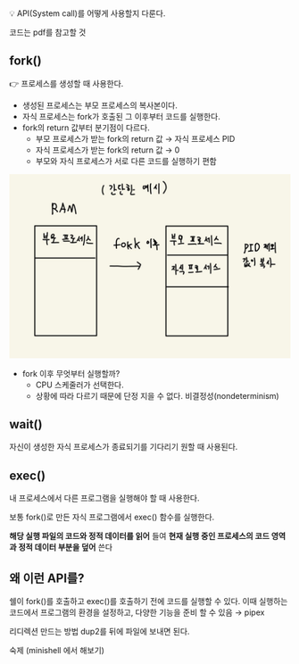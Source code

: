 <aside>
💡 API(System call)를 어떻게 사용할지 다룬다.

코드는 pdf를 참고할 것 

</aside>

## fork()

<aside>
👉 프로세스를 생성할 때 사용한다.

</aside>

- 생성된 프로세스는 부모 프로세스의 복사본이다.
- 자식 프로세스는 fork가 호출된 그 이후부터 코드를 실행한다.
- fork의 return 값부터 분기점이 다르다.
    - 부모 프로세스가 받는 fork의 return 값 → 자식 프로세스 PID
    - 자식 프로세스가 받는 fork의 return 값 → 0
    - 부모와 자식 프로세스가 서로 다른 코드를 실행하기 편함

![fork이후.jpg](after_fork.png)

- fork 이후 무엇부터 실행할까?
    - CPU 스케줄러가 선택한다.
    - 상황에 따라 다르기 때문에 단정 지을 수 없다. 비결정성(nondeterminism)

## wait()

자신이 생성한 자식 프로세스가 종료되기를 기다리기 원할 때 사용된다.

## exec()

내 프로세스에서 다른 프로그램을 실행해야 할 때 사용한다.

보통 fork()로 만든 자식 프로그램에서 exec() 함수를 실행한다. 

**해당 실행 파일의 코드와 정적 데이터를 읽어** 들여 **현재 실행 중인 프로세스의 코드 영역과 정적 데이터 부분을 덮어** 쓴다

## 왜 이런 API를?

쉘이 fork()를 호출하고 exec()를 호출하기 전에 코드를 실행할 수 있다. 이때 실행하는 코드에서 프로그램의 환경을 설정하고, 다양한 기능을 준비 할 수 있음 → pipex 

리디렉션 만드는 방법 dup2를 뒤에 파일에 보내면 된다. 

숙제 (minishell 에서 해보기)